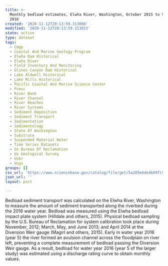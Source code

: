 ```yaml
---
title: >-
  Monthly bedload estimates, Elwha River, Washington, October 2015 to September
  2016
created: '2020-11-12T20:13:59.313008'
modified: '2020-11-12T20:13:59.313015'
state: active
type: dataset
tags:
  - Cmgp
  - Coastal And Marine Geology Program
  - Elwha Dam Historical
  - Elwha River
  - Field Inventory And Monitoring
  - Glines Canyon Dam Historical
  - Lake Aldwell Historical
  - Lake Mills Historical
  - Pacific Coastal And Marine Science Center
  - Pcmsc
  - River Bank
  - River Channel
  - River Reaches
  - River Systems
  - Sediment Deposition
  - Sediment Transport
  - Sedimentation
  - Sedimentology
  - State Of Washington
  - Substrate
  - Suspended Material Water
  - Time Series Datasets
  - Us Bureau Of Reclamation
  - Us Geological Survey
  - Usbr
  - Usgs
groups: []
csv_url: 'https://www.sciencebase.gov/catalog/file/get/5a205e6de4b09fc93ddbaeb1'
json_url: ''
layout: post

---
```

Bedload sediment transport was calculated on the Elwha River, Washington to measure the amount of sediment transported along the riverbed during the 2016 water year. Bedload was measured using the Elwha bedload impact plate system (Hilldale and others, 2015). Physical bedload sampling by the U.S. Bureau of Reclamation for system calibration took place during November, 2012; March, May, and June 2013; and April 2014 at the Diversion Weir gauge (Magirl and others, 2015). Early in water year 2016 (year 5) the river formed an avulsion channel across the floodplain on river left, preventing a complete measurement of bedload passing the Diversion Weir gauge. As a result, bedload for water year 2016 (year 5 of the larger study) was estimated using a discharge rating curve to obtain monthly values.
